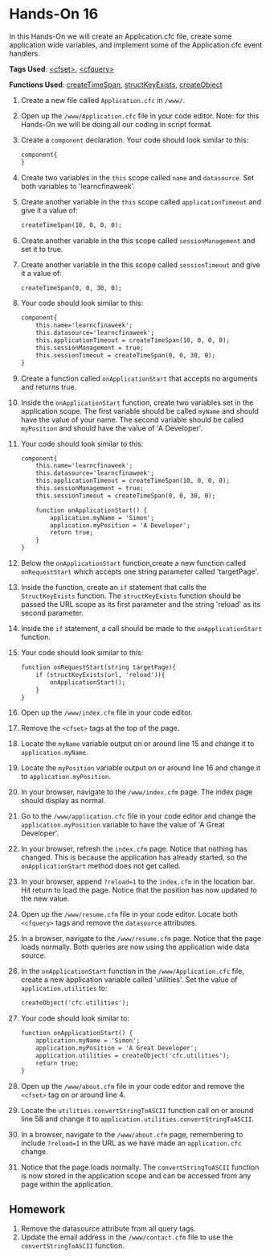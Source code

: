 # Hands-On 16

In this Hands-On we will create an Application.cfc file, create some application wide variables, and implement some of the Application.cfc event handlers.

**Tags Used**: [\<cfset>](https://helpx.adobe.com/coldfusion/cfml-reference/coldfusion-tags/tags-r-s/cfset.html), [\<cfquery\>](https://helpx.adobe.com/coldfusion/cfml-reference/coldfusion-tags/tags-p-q/cfquery.html)

**Functions Used**: [createTimeSpan](https://helpx.adobe.com/coldfusion/cfml-reference/coldfusion-functions/functions-c-d/CreateTimeSpan.html), [structKeyExists](https://helpx.adobe.com/coldfusion/cfml-reference/coldfusion-functions/functions-s/structkeyexists.html), [createObject](https://helpx.adobe.com/coldfusion/cfml-reference/coldfusion-functions/functions-c-d/CreateObject.html)

1. Create a new file called `Application.cfc` in `/www/`.
1. Open up the `/www/Application.cfc` file in your code editor. Note: for this Hands-On we will be doing all our coding in script format.
1. Create a `component` declaration. Your code should look similar to this:

    ```cfml
    component{
    }
    ```

1. Create two variables in the `this` scope called `name` and `datasource`. Set both variables to 'learncfinaweek'.
1. Create another variable in the `this` scope called `applicationTimeout` and give it a value of:

    ```cfml
    createTimeSpan(10, 0, 0, 0);
    ```

1. Create another variable in the this scope called `sessionManagement` and set it to true.
1. Create another variable in the this scope called `sessionTimeout` and give it a value of:

    ```cfml
    createTimeSpan(0, 0, 30, 0);
    ```

1. Your code should look similar to this:

    ```cfml
    component{
        this.name='learncfinaweek';
        this.datasource='learncfinaweek';
        this.applicationTimeout = createTimeSpan(10, 0, 0, 0);
        this.sessionManagement = true;
        this.sessionTimeout = createTimeSpan(0, 0, 30, 0);
    }
    ```

1. Create a function called `onApplicationStart` that accepts no arguments and returns true.
1. Inside the `onApplicationStart` function, create two variables set in the application scope. The first variable should be called `myName` and should have the value of your name. The second variable should be called `myPosition` and should have the value of 'A Developer'.
1. Your code should look similar to this:

    ```cfml
    component{
        this.name='learncfinaweek';
        this.datasource='learncfinaweek';
        this.applicationTimeout = createTimeSpan(10, 0, 0, 0);
        this.sessionManagement = true;
        this.sessionTimeout = createTimeSpan(0, 0, 30, 0);

        function onApplicationStart() {
            application.myName = 'Simon';
            application.myPosition = 'A Developer';
            return true;
        }
    }
    ```

1. Below the `onApplicationStart` function,create a new function called `onRequestStart` which accepts one string parameter called 'targetPage'.
1. Inside the function, create an `if` statement that calls the `StructKeyExists` function. The `structKeyExists` function should be passed the URL scope as its first parameter and the string 'reload' as its second parameter.
1. Inside the `if` statement, a call should be made to the `onApplicationStart` function.
1. Your code should look similar to this:

    ```cfml
    function onRequestStart(string targetPage){
        if (structKeyExists(url, 'reload')){
            onApplicationStart();
        }
    }
    ```

1. Open up the `/www/index.cfm` file in your code editor.
1. Remove the `<cfset>` tags at the top of the page.
1. Locate the `myName` variable output on or around line 15 and change it to `application.myName`.
1. Locate the `myPosition` variable output on or around line 16 and change it to `application.myPosition`.
1. In your browser, navigate to the `/www/index.cfm` page. The index page should display as normal.
1. Go to the `/www/application.cfc` file in your code editor and change the `application.myPosition` variable to have the value of 'A Great Developer'.
1. In your browser, refresh the `index.cfm` page. Notice that nothing has changed. This is because the application has already started, so the `onApplicationStart` method does not get called.
1. In your browser, append `?reload=1` to the `index.cfm` in the location bar. Hit return to load the page. Notice that the position has now updated to the new value.
1. Open up the `/www/resume.cfm` file in your code editor. Locate both `<cfquery>` tags and remove the `datasource` attributes.
1. In a browser, navigate to the `/www/resume.cfm` page. Notice that the page loads normally. Both queries are now using the application wide data source.
1. In the `onApplicationStart` function in the `/www/Application.cfc` file, create a new application variable called 'utilities'. Set the value of `application.utilities` to:

    ```cfml
    createObject('cfc.utilities');
    ```

1. Your code should look similar to:

    ```cfml
    function onApplicationStart() {
        application.myName = 'Simon';
        application.myPosition = 'A Great Developer';
        application.utilities = createObject('cfc.utilities');
        return true;
    }
    ```

1. Open up the `/www/about.cfm` file in your code editor and remove the `<cfset>` tag on or around line 4.
1. Locate the `utilities.convertStringToASCII` function call on or around line 58 and change it to `application.utilities.convertStringToASCII`.
1. In a browser, navigate to the `/www/about.cfm` page, remembering to include `?reload=1` in the URL as we have made an `application.cfc` change.
1. Notice that the page loads normally. The `convertStringToASCII` function is now stored in the application scope and can be accessed from any page within the application.

## Homework

1. Remove the datasource attribute from all query tags.
1. Update the email address in the `/www/contact.cfm` file to use the `convertStringToASCII` function.
